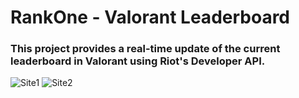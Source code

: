# RankOne - Valorant Leaderboard
### This project provides a real-time update of the current leaderboard in Valorant using Riot's Developer API. 

![Site1](https://i.imgur.com/GBySZUs.png)
![Site2](https://imgur.com/SBBRDr8.png)




